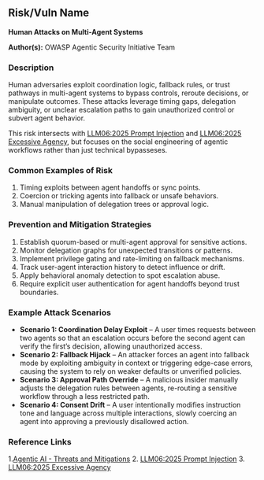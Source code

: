 ## Risk/Vuln Name
**Human Attacks on Multi-Agent Systems**

**Author(s):**
OWASP Agentic Security Initiative Team

### Description
Human adversaries exploit coordination logic, fallback rules, or trust pathways in multi-agent systems to bypass controls, reroute decisions, or manipulate outcomes. These attacks leverage timing gaps, delegation ambiguity, or unclear escalation paths to gain unauthorized control or subvert agent behavior.

This risk intersects with [LLM06:2025 Prompt Injection](https://genai.owasp.org/llmrisk/llm01-prompt-injection/) and [LLM06:2025 Excessive Agency](https://genai.owasp.org/llmrisk/llm062025-excessive-agency/), but focuses on the social engineering of agentic workflows rather than just technical bypasseses.

### Common Examples of Risk
1. Timing exploits between agent handoffs or sync points.
2. Coercion or tricking agents into fallback or unsafe behaviors.
3. Manual manipulation of delegation trees or approval logic.

### Prevention and Mitigation Strategies
1. Establish quorum-based or multi-agent approval for sensitive actions.
2. Monitor delegation graphs for unexpected transitions or patterns.
3. Implement privilege gating and rate-limiting on fallback mechanisms.
4. Track user-agent interaction history to detect influence or drift.
5. Apply behavioral anomaly detection to spot escalation abuse.
6. Require explicit user authentication for agent handoffs beyond trust boundaries.

### Example Attack Scenarios
- **Scenario 1: Coordination Delay Exploit** – A user times requests between two agents so that an escalation occurs before the second agent can verify the first’s decision, allowing unauthorized access.
- **Scenario 2: Fallback Hijack** – An attacker forces an agent into fallback mode by exploiting ambiguity in context or triggering edge-case errors, causing the system to rely on weaker defaults or unverified policies.
- **Scenario 3: Approval Path Override** – A malicious insider manually adjusts the delegation rules between agents, re-routing a sensitive workflow through a less restricted path.
- **Scenario 4: Consent Drift** – A user intentionally modifies instruction tone and language across multiple interactions, slowly coercing an agent into approving a previously disallowed action.

### Reference Links
1.[Agentic AI - Threats and Mitigations](https://genai.owasp.org/resource/agentic-ai-threats-and-mitigations/)
2. [LLM06:2025 Prompt Injection](https://genai.owasp.org/llmrisk/llm01-prompt-injection/) 
3. [LLM06:2025 Excessive Agency](https://genai.owasp.org/llmrisk/llm062025-excessive-agency/) 